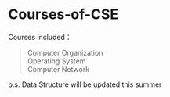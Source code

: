 # Courses-of-CSE 
Courses included：  
>Computer Organization  
>Operating System  
>Computer Network  
> 
p.s. Data Structure will be updated this summer  
